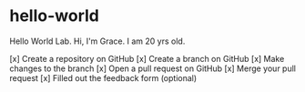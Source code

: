 # hello-world
Hello World Lab.
Hi, I'm Grace. I am 20 yrs old.

[x] Create a repository on GitHub
[x] Create a branch on GitHub
[x] Make changes to the branch
[x] Open a pull request on GitHub
[x] Merge your pull request
[x] Filled out the feedback form (optional)
